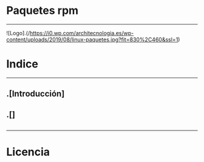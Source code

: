# Paquetes rpm

***
![Logo].(/https://i0.wp.com/architecnologia.es/wp-content/uploads/2019/08/linux-paquetes.jpg?fit=830%2C460&ssl=1)


# Indice
***

## .[Introducción]
## .[]
##


***
# Licencia




